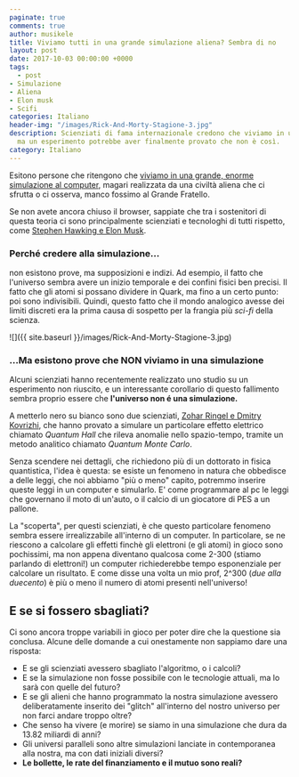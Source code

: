```yaml
---
paginate: true
comments: true
author: musikele
title: Viviamo tutti in una grande simulazione aliena? Sembra di no
layout: post
date: 2017-10-03 00:00:00 +0000
tags:
  - post
- Simulazione
- Aliena
- Elon musk
- Scifi
categories: Italiano
header-img: "/images/Rick-And-Morty-Stagione-3.jpg"
description: Scienziati di fama internazionale credono che viviamo in una simulazione,
  ma un esperimento potrebbe aver finalmente provato che non è così.
category: Italiano
---
```

Esitono persone che ritengono che [viviamo in una grande, enorme simulazione al computer](http://www.lescienze.it/news/2016/04/16/news/universo_simulazione_computer-3054787/), magari realizzata da una civiltà aliena che ci sfrutta o ci osserva, manco fossimo al Grande Fratello.

<!--more-->

Se non avete ancora chiuso il browser, sappiate che tra i sostenitori di questa teoria ci sono principalmente scienziati e tecnologhi di tutti rispetto, come [Stephen Hawking e Elon Musk](https://www.theguardian.com/technology/2017/apr/22/what-if-were-living-in-a-computer-simulation-the-matrix-elon-musk).

### Perché credere alla simulazione...

non esistono prove, ma supposizioni e indizi. Ad esempio, il fatto che l'universo sembra avere un inizio temporale e dei confini fisici ben precisi. Il fatto che gli atomi si possano dividere in  Quark, ma fino a un certo punto: poi sono indivisibili. Quindi, questo fatto che il mondo analogico avesse dei limiti discreti era la prima causa di sospetto per la frangia più _sci-fi_ della scienza. 

![]({{ site.baseurl }}/images/Rick-And-Morty-Stagione-3.jpg)

### ...Ma esistono prove che NON viviamo in una simulazione

Alcuni scienziati hanno recentemente realizzato uno studio su un esperimento non riuscito, e un interessante corollario di questo fallimento sembra proprio essere che **l'universo non é una simulazione.**

A metterlo nero su bianco sono due scienziati, [Zohar Ringel e Dmitry Kovrizhi](https://cosmosmagazine.com/physics/physicists-find-we-re-not-living-in-a-computer-simulation), che hanno provato a simulare un particolare effetto elettrico chiamato _Quantum Hall_ che rileva anomalie nello spazio-tempo, tramite un metodo analitico chiamato _Quantum Monte Carlo_.

Senza scendere nei dettagli, che richiedono più di un dottorato in fisica quantistica, l'idea è questa: se esiste un fenomeno in natura che obbedisce a delle leggi, che noi abbiamo "più o meno" capito, potremmo inserire queste leggi in un computer e simularlo. E' come programmare al pc le leggi che governano il moto di un'auto, o il calcio di un giocatore di PES a un pallone.

La "scoperta", per questi scienziati, è che questo particolare fenomeno sembra essere irrealizzabile all'interno di un computer. In particolare, se ne riescono a calcolare gli effetti finchè gli elettroni (e gli atomi) in gioco sono pochissimi, ma non appena diventano qualcosa come 2-300 (stiamo parlando di elettroni!) un computer richiederebbe tempo esponenziale per calcolare un risultato. E come disse una volta un mio prof, 2^300 (_due alla duecento_) è più o meno il numero di atomi presenti nell'universo!

## E se si fossero sbagliati?

Ci sono ancora troppe variabili in gioco per poter dire che la questione sia conclusa. Alcune delle domande a cui onestamente non sappiamo dare una risposta:

* E se gli scienziati avessero sbagliato l'algoritmo, o i calcoli?
* E se la simulazione non fosse possibile con le tecnologie attuali, ma lo sarà con quelle del futuro?
* E se gli alieni che hanno programmato la nostra simulazione avessero deliberatamente inserito dei "glitch" all'interno del nostro universo per non farci andare troppo oltre?
* Che senso ha vivere (e morire) se siamo in una simulazione che dura da 13.82 miliardi di anni?
* Gli universi paralleli sono altre simulazioni lanciate in contemporanea alla nostra, ma con dati iniziali diversi?
* **Le bollette, le rate del finanziamento e il mutuo sono reali?**